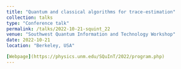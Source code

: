 ```yaml
---
title: "Quantum and classical algorithms for trace-estimation"
collection: talks
type: "Conference talk"
permalink: /talks/2022-10-21-squint_22
venue: "Southwest Quantum Information and Technology Workshop"
date: 2022-10-21
location: "Berkeley, USA"

[Webpage](https://physics.unm.edu/SQuInT/2022/program.php)
---
```

